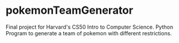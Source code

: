 # pokemonTeamGenerator
Final project for Harvard's CS50 Intro to Computer Science. Python Program to generate a team of pokemon with different restrictions.
